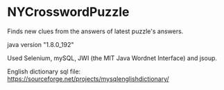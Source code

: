 # NYCrosswordPuzzle
Finds new clues from the answers of latest puzzle's answers.

java version "1.8.0_192"

Used Selenium, mySQL, JWI (the MIT Java Wordnet Interface) and jsoup.

English dictionary sql file: https://sourceforge.net/projects/mysqlenglishdictionary/
